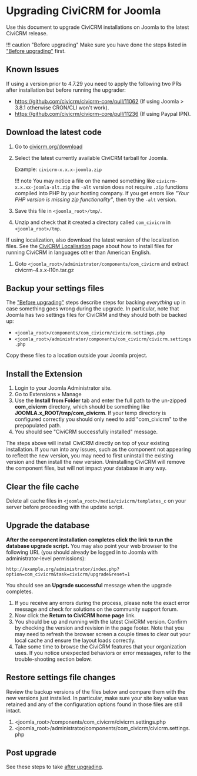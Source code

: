 # Upgrading CiviCRM for Joomla

Use this document to upgrade CiviCRM installations on Joomla to the latest CiviCRM release.

!!! caution "Before upgrading"
    Make sure you have done the steps listed in ["Before upgrading"](/upgrade/index.md#before-upgrading) first.

## Known Issues
If using a version prior to 4.7.29 you need to apply the following two PRs after installation but before running the upgrader:

* https://github.com/civicrm/civicrm-core/pull/11062 (If using Joomla > 3.8.1 otherwise CRON/CLI won't work).
* https://github.com/civicrm/civicrm-core/pull/11236 (If using Paypal IPN).

## Download the latest code

1. Go to [civicrm.org/download](https://civicrm.org/download)
1. Select the latest currently available CiviCRM tarball for Joomla.

    Example: `civicrm-x.x.x-joomla.zip`

    !!! note
        You may notice a file on the named something like `civicrm-x.x.xx-joomla-alt.zip` the `-alt` version does not require `.zip` functions compiled into PHP by your hosting company. If you get errors like _"Your PHP version is missing zip functionality"_, then try the `-alt` version.

1. Save this file in `<joomla_root>/tmp/`.
1. Unzip and check that it created a directory called `com_civicrm` in `<joomla_root>/tmp`.

If using localization, also download the latest version of the localization files. See the [CiviCRM Localisation](https://wiki.civicrm.org/confluence/display/CRMDOC/i18n+Administrator%27s+Guide%3A+Using+CiviCRM+in+your+own+language) page about how to install files for running CiviCRM in languages other than American English.

1. Goto `<joomla_root>/administrator/components/com_civicrm` and extract civicrm-4.x.x-l10n.tar.gz

## Backup your settings files

The ["Before upgrading"](/upgrade/index.md#before-upgrading) steps describe steps for backing _everything_ up in case something goes wrong during the upgrade.  In particular, note that Joomla has two settings files for CiviCRM and they should both be backed up:

* `<joomla_root>/components/com_civicrm/civicrm.settings.php`
* `<joomla_root>/administrator/components/com_civicrm/civicrm.settings.php`
    
Copy these files to a location outside your Joomla project.

## Install the Extension

1. Login to your Joomla Administrator site.
1. Go to Extensions » Manage
1. Use the **Install from Folder** tab and enter the full path to the un-zipped **com_civicrm** directory, which should be something like **JOOMLA.x_ROOT/tmp/com_civicrm**. If your temp directory is configured correctly you should only need to add "com_civicrm" to the prepopulated path.
1. You should see "CiviCRM successfully installed" message.

The steps above will install CiviCRM directly on top of your existing installation. If you run into any issues, such as the component not appearing to reflect the new version, you may need to first uninstall the existing version and then install the new version. Uninstalling CiviCRM will remove the component files, but will not impact your database in any way.

## Clear the file cache

Delete all cache files in `<joomla_root>/media/civicrm/templates_c` on your server before proceeding with the update script.

## Upgrade the database

**After the component installation completes click the link to run the database upgrade script.** You may also point your web browser to the following URL (you should already be logged in to Joomla with administrator-level permissions):

```
http://example.org/administrator/index.php?option=com_civicrm&task=civicrm/upgrade&reset=1
```

You should see an **Upgrade successful** message when the upgrade completes.

1. If you receive any errors during the process, please note the exact error message and check for solutions on the community support forum.
1. Now click the **Return to CiviCRM home page** link.
1. You should be up and running with the latest CiviCRM version. Confirm by checking the version and revision in the page footer. Note that you may need to refresh the browser screen a couple times to clear out your local cache and ensure the layout loads correctly.
1. Take some time to browse the CiviCRM features that your organization uses. If you notice unexpected behaviors or error messages, refer to the trouble-shooting section below.



## Restore settings file changes

Review the backup versions of the files below and compare them with the new versions just installed. In particular, make sure your site key value was retained and any of the configuration options found in those files are still intact.

1. <joomla_root>/components/com_civicrm/civicrm.settings.php
1. <joomla_root>/administrator/components/com_civicrm/civicrm.settings.php

## Post upgrade

See these steps to take [after upgrading](/upgrade/index.md#after-upgrading).
